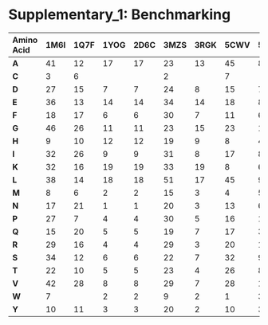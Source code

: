 # Supplementary_1: Benchmarking



|Amino Acid| 1M6I | 1Q7F |	1YOG |	2D6C |	3MZS |	3RGK |	5CWV |	5HB5 |	 5HB7 |	6V3H |	 7N4X|
|:---------|:-----|:-----|:------|:------|:------|:------|:------|:------|:-------|:-----|:------|
|**A**	       | 41	  | 12	 |17	|17	|23	|13	|45	|8	|15	                              | 119	 | 124   |
|**C**	       | 3	  | 6	 |	|	|2	|	|7	|	|1	                              | 41	 | 41   |
|**D**	       | 27	  | 15	 |7	|7	|24	|8	|15	|7	|5	                              | 54	 | 50   |
|**E**	       | 36	  | 13	 |14	|14	|34	|14	|18	|8	|13	                              | 60	 | 52   |
|**F**	       | 18	  | 17	 |6	|6	|30	|7	|11	|6	|2	                              | 83	 | 75   |
|**G**	       | 46	  | 26	 |11	|11	|23	|15	|23	|12	|6	                              | 75	 | 86   |
|**H**	       | 9	  | 10	 |12	|12	|19	|9	|8	|4	|6	                              | 31	 | 20   |
|**I**	       | 32	  | 26	 |9	|9	|31	|8	|17	|8	|6	                              | 61	 | 61   |
|**K**	       | 32	  | 16	 |19	|19	|33	|19	|8	|6	|5	                              | 43	 | 37   |
|**L**	       | 38	  | 14	 |18	|18	|51	|17	|45	|9	|5	                              | 171	 | 186   |
|**M**	       | 8	  | 6	 |2	|2	|15	|3	|4	|5	|2	                              | 24	 | 30   |
|**N**	       | 17	  | 21	 |1	|1	|20	|3	|13	|6	|3	                              | 60	 | 57   |
|**P**	       | 27	  | 7	 |4	|4	|30	|5	|16	|12	|11	                              | 81	 | 71   |
|**Q**	       | 15	  | 20	 |5	|5	|19	|7	|17	|3	|6	                              | 50	 | 54   |
|**R**	       | 29	  | 16	 |4	|4	|29	|3	|20	|11	|11	                              | 58	 | 55   |
|**S**	       | 34	  | 12	 |6	|6	|22	|7	|32	|9	|6	                              | 111	 | 112   |
|**T**	       | 22	  | 10	 |5	|5	|23	|4	|26	|8	|4	                              | 68	 | 70   |
|**V**	       | 42	  | 28	 |8	|8	|29	|7	|28	|12	|8	                              | 88	 | 91   |
|**W**	       | 7	  | 	 |2	|2	|9	|2	|1	|3	|1	                              | 12	 | 16   |
|**Y**	       | 10	  | 11	 |3	|3	|20	|2	|10	|3	|9	                              | 46	 | 44   |